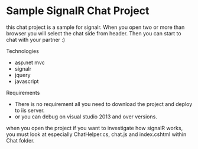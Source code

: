 # Sample SignalR Chat Project

this chat project is a sample for signalr. When you open two or more than browser you will select the chat side from header. 
Then you can start to chat with your partner :) 


Technologies

 - asp.net mvc
 - signalr
 - jquery
 - javascript
 
Requirements
 
 - There is no requirement all you need to download the project and deploy to iis server.
 - or you can debug on visual studio 2013 and over versions.
 
 when you open the project if you want to investigate how signalR works, you must look at especially ChatHelper.cs, chat.js and 
 index.cshtml within Chat folder.

